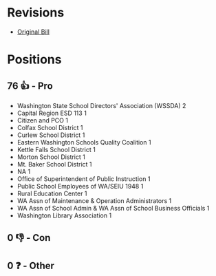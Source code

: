 # Revisions
* [Original Bill](1/)

# Positions
## 76 👍 - Pro
* Washington State School Directors' Association (WSSDA) 2
* Capital Region ESD 113 1
* Citizen and PCO 1
* Colfax School District 1
* Curlew School District 1
* Eastern Washington Schools Quality Coalition 1
* Kettle Falls School District 1
* Morton School District 1
* Mt. Baker School District 1
* NA 1
* Office of Superintendent of Public Instruction 1
* Public School Employees of WA/SEIU 1948 1
* Rural Education Center 1
* WA Assn of Maintenance & Operation Administrators 1
* WA Assn of School Admin & WA Assn of School Business Officials 1
* Washington Library Association 1

## 0 👎 - Con

## 0 ❓ - Other
